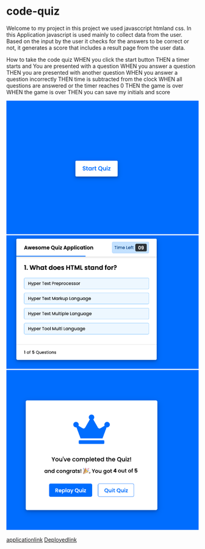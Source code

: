 # code-quiz



Welcome to my project
in this project we used javasccript htmland css.
In this Application javascript is used mainly to collect data from the user.
Based on the input by the user it checks for the answers to be correct or not,
it generates a score that  includes a result page from the user data.



How to take the code quiz
WHEN you click the start button
THEN a timer starts and You are presented with a question
WHEN  you answer a question
THEN  you are  presented with another question
WHEN you  answer a question incorrectly
THEN time is subtracted from the clock
WHEN all questions are answered or the timer reaches 0
THEN the game is over
WHEN the game is over
THEN  you  can save my initials and score


![Screenshot1](./images/screenshot1.png)
![Screenshot2](./images/screenshot2.png)
![Screenshot3](./images/screenshot3.png)

[applicationlink]()
[Deployedlink]()